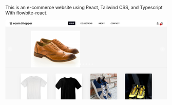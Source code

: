 This is an e-commerce website using React, Tailwind CSS, and Typescript With flowbite-react.

![image alt](./Screenshot.png)
